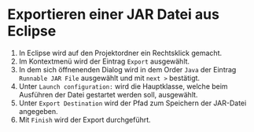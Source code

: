 # Exportieren einer JAR Datei aus Eclipse

1. In Eclipse wird auf den Projektordner ein Rechtsklick gemacht.
2. Im Kontextmenü wird der Eintrag `Export` ausgewählt.
3. In dem sich öffnenenden Dialog wird in dem Order `Java` der Eintrag `Runnable JAR File` ausgewählt und mit `next >` bestätigt.
4. Unter `Launch configuration:` wird die Hauptklasse, welche beim Ausführen der Datei gestartet werden soll, ausgewählt.
5. Unter `Export Destination` wird der Pfad zum Speichern der JAR-Datei angegeben.
6. Mit `Finish` wird der Export durchgeführt. 